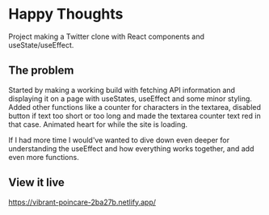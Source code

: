# Happy Thoughts

Project making a Twitter clone with React components and useState/useEffect.

## The problem

Started by making a working build with fetching API information and displaying it on a page with useStates, useEffect and some minor styling.
Added other functions like a counter for characters in the textarea, disabled button if text too short or too long and made the textarea counter text red in that case. Animated heart for while the site is loading.

If I had more time I would've wanted to dive down even deeper for understanding the useEffect and how everything works together, and add even more functions.

## View it live

https://vibrant-poincare-2ba27b.netlify.app/
